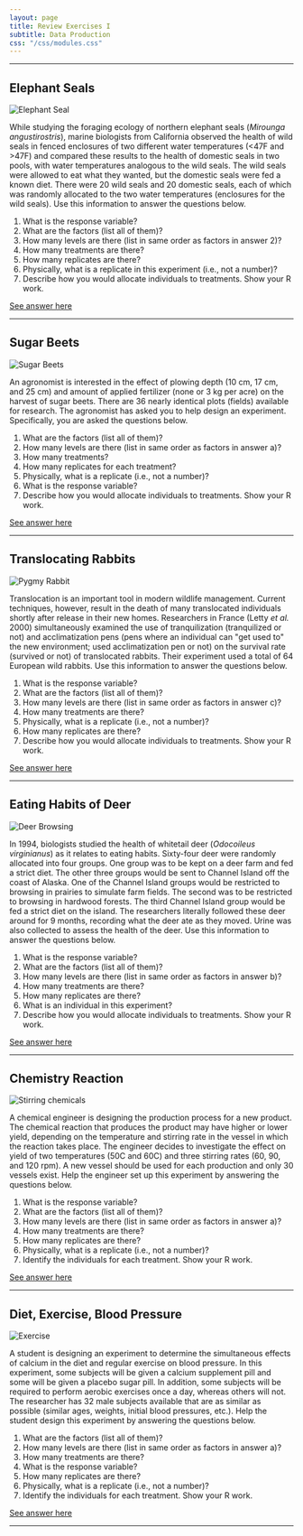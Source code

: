 ```yaml
---
layout: page
title: Review Exercises I
subtitle: Data Production
css: "/css/modules.css"
---
```


----

## Elephant Seals
<img src="zimgs/ElephantSeals.jpg" alt="Elephant Seal" class="img-right">

While studying the foraging ecology of northern elephant seals (*Mirounga angustirostris*), marine biologists from California observed the health of wild seals in fenced enclosures of two different water temperatures (<47F and >47F) and compared these results to the health of domestic seals in two pools, with water temperatures analogous to the wild seals.  The wild seals were allowed to eat what they wanted, but the domestic seals were fed a known diet.  There were 20 wild seals and 20 domestic seals, each of which was randomly allocated to the two water temperatures (enclosures for the wild seals).  Use this information to answer the questions below.

1. What is the response variable?
1. What are the factors (list all of them)?
1. How many levels are there (list in same order as factors in answer 2)?
1. How many treatments are there?
1. How many replicates are there?
1. Physically, what is a replicate in this experiment (i.e., not a number)?
1. Describe how you would allocate individuals to treatments.  Show your R work.

[See answer here](zRevExAns/DataProduction_Experiments#elephant-seals)

----

## Sugar Beets
<img src="zimgs/sugar_beet.jpg" alt="Sugar Beets" class="img-right">

An agronomist is interested in the effect of plowing depth (10 cm, 17 cm, and 25 cm) and amount of applied fertilizer (none or 3 kg per acre) on the harvest of sugar beets. There are 36 nearly identical plots (fields) available for research.  The agronomist has asked you to help design an experiment.  Specifically, you are asked the questions below.

1. What are the factors (list all of them)?
1. How many levels are there (list in same order as factors in answer a)?
1. How many treatments?
1. How many replicates for each treatment?
1. Physically, what is a replicate (i.e., not a number)?
1. What is the response variable?
1. Describe how you would allocate individuals to treatments.  Show your R work.

[See answer here](zRevExAns/DataProduction_Experiments#sugar-beets)

----

## Translocating Rabbits
<img src="zimgs/pygmy_rabbit.jpg" alt="Pygmy Rabbit" class="img-right">

Translocation is an important tool in modern wildlife management. Current techniques, however, result in the death of many translocated individuals shortly after release in their new homes. Researchers in France (Letty *et al.* 2000) simultaneously examined the use of tranquilization (tranquilized or not) and acclimatization pens (pens where an individual can "get used to" the new environment; used acclimatization pen or not) on the survival rate (survived or not) of translocated rabbits. Their experiment used a total of 64 European wild rabbits. Use this information to answer the questions below.

1. What is the response variable?
1. What are the factors (list all of them)?
1. How many levels are there (list in same order as factors in answer c)?
1. How many treatments are there?
1. Physically, what is a replicate (i.e., not a number)?
1. How many replicates are there?
1. Describe how you would allocate individuals to treatments.  Show your R work.

[See answer here](zRevExAns/DataProduction_Experiments#translocating-rabbits)

----

## Eating Habits of Deer
<img src="zimgs/DeerBrowsing.jpg" alt="Deer Browsing" class="img-right">

In 1994, biologists studied the health of whitetail deer (*Odocoileus virginianus*) as it relates to eating habits. Sixty-four deer were randomly allocated into four groups. One group was to be kept on a deer farm and fed a strict diet. The other three groups would be sent to Channel Island off the coast of Alaska. One of the Channel Island groups would be restricted to browsing in prairies to simulate farm fields. The second was to be restricted to browsing in hardwood forests. The third Channel Island group would be fed a strict diet on the island. The researchers literally followed these deer around for 9 months, recording what the deer ate as they moved. Urine was also collected to assess the health of the deer. Use this information to answer the questions below.

1. What is the response variable?
1. What are the factors (list all of them)?
1. How many levels are there (list in same order as factors in answer b)?
1. How many treatments are there?
1. How many replicates are there?
1. What is an individual in this experiment?
1. Describe how you would allocate individuals to treatments.  Show your R work.

[See answer here](zRevExAns/DataProduction_Experiments#eating-habits-of-deer)

----

## Chemistry Reaction
<img src="zimgs/stirring.jpg" alt="Stirring chemicals" class="img-right">

A chemical engineer is designing the production process for a new product. The chemical reaction that produces the product may have higher or lower yield, depending on the temperature and stirring rate in the vessel in which the reaction takes place. The engineer decides to investigate the effect on yield of two temperatures (50C and 60C) and three stirring rates (60, 90, and 120 rpm). A new vessel should be used for each production and only 30 vessels exist. Help the engineer set up this experiment by answering the questions below.

1. What is the response variable?
1. What are the factors (list all of them)?
1. How many levels are there (list in same order as factors in answer a)?
1. How many treatments are there?
1. How many replicates are there?
1. Physically, what is a replicate (i.e., not a number)?
1. Identify the individuals for each treatment.  Show your R work.

[See answer here](zRevExAns/DataProduction_Experiments#chemistry-reaction)

----

## Diet, Exercise, Blood Pressure
<img src="zimgs/exercise.jpg" alt="Exercise" class="img-right">

A student is designing an experiment to determine the simultaneous effects of calcium in the diet and regular exercise on blood pressure. In this experiment, some subjects will be given a calcium supplement pill and some will be given a placebo sugar pill. In addition, some subjects will be required to perform aerobic exercises once a day, whereas others will not. The researcher has 32 male subjects available that are as similar as possible (similar ages, weights, initial blood pressures, etc.).  Help the student design this experiment by answering the questions below.

1. What are the factors (list all of them)?
1. How many levels are there (list in same order as factors in answer a)?
1. How many treatments are there?
1. What is the response variable?
1. How many replicates are there?
1. Physically, what is a replicate (i.e., not a number)?
1. Identify the individuals for each treatment.  Show your R work.

[See answer here](zRevExAns/DataProduction_Experiments#diet,-exercise,-blood-pressure)

----
